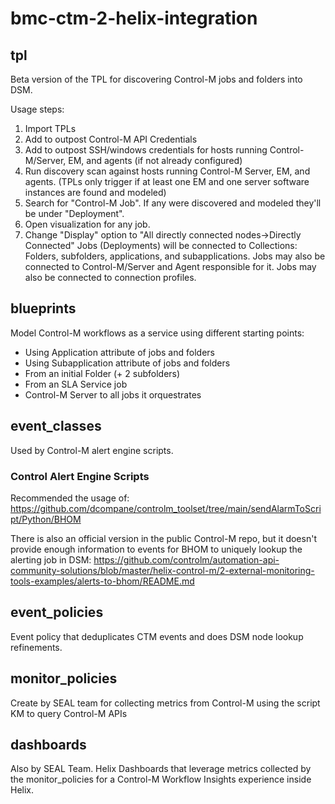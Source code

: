 # bmc-ctm-2-helix-integration

## tpl

Beta version of the TPL for discovering Control-M jobs and folders into DSM.

Usage steps:
1) Import TPLs
2) Add to outpost Control-M API Credentials
3) Add to outpost SSH/windows credentials for hosts running Control-M/Server, EM, and agents (if not already configured)
4) Run discovery scan against hosts running Control-M Server, EM, and agents. (TPLs only trigger if at least one EM and one server software instances are found and modeled)
5) Search for "Control-M Job". If any were discovered and modeled they'll be under "Deployment".
6) Open visualization for any job.
7) Change "Display" option to "All directly connected nodes->Directly Connected"
Jobs (Deployments) will be connected to Collections: Folders, subfolders, applications, and subapplications.
Jobs may also be connected to Control-M/Server and Agent responsible for it.
Jobs may also be connected to connection profiles.



## blueprints

Model Control-M workflows as a service using different starting points:
- Using Application attribute of jobs and folders
- Using Subapplication attribute of jobs and folders
- From an initial Folder (+ 2 subfolders)
- From an SLA Service job
- Control-M Server to all jobs it orquestrates

## event_classes

Used by Control-M alert engine scripts.

### Control Alert Engine Scripts

Recommended the usage of:
https://github.com/dcompane/controlm_toolset/tree/main/sendAlarmToScript/Python/BHOM

There is also an official version in the public Control-M repo, but it doesn't provide enough information to events for BHOM to uniquely lookup the alerting job in DSM: https://github.com/controlm/automation-api-community-solutions/blob/master/helix-control-m/2-external-monitoring-tools-examples/alerts-to-bhom/README.md


## event_policies

Event policy that deduplicates CTM events and does DSM node lookup refinements.

## monitor_policies

Create by SEAL team for collecting metrics from Control-M using the script KM to query Control-M APIs

## dashboards

Also by SEAL Team.
Helix Dashboards that leverage metrics collected by the monitor_policies for a Control-M Workflow Insights experience inside Helix.

